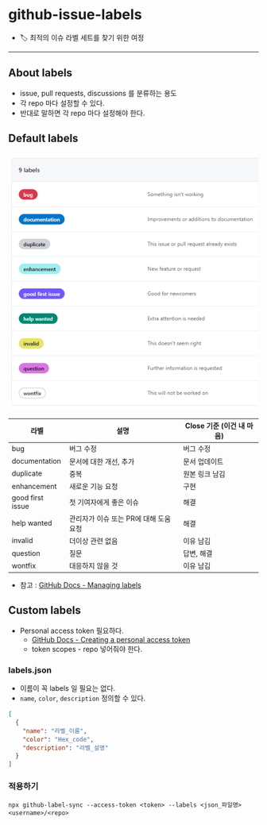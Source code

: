 # github-issue-labels
- 🏷️ 최적의 이슈 라벨 세트를 찾기 위한 여정

---

## About labels
- issue, pull requests, discussions 를 분류하는 용도
- 각 repo 마다 설정할 수 있다.
- 반대로 말하면 각 repo 마다 설정해야 한다.

## Default labels
![default labels](.%5B20210714%5D_github_labels_images/4461721f.png)

라벨 | 설명 | Close 기준 (이건 내 마음)
--- | --- | ---
bug | 버그 수정 | 버그 수정
documentation | 문서에 대한 개선, 추가 | 문서 업데이트
duplicate | 중복 | 원본 링크 남김
enhancement | 새로운 기능 요청 | 구현
good first issue | 첫 기여자에게 좋은 이슈 | 해결
help wanted | 관리자가 이슈 또는 PR에 대해 도움 요청 | 해결
invalid | 더이상 관련 없음 | 이유 남김
question | 질문 | 답변, 해결
wontfix | 대응하지 않을 것 | 이유 남김
- 참고 : [GitHub Docs - Managing labels](https://docs.github.com/en/issues/using-labels-and-milestones-to-track-work/managing-labels#about-labels)

## Custom labels
- Personal access token 필요하다.
    - [GitHub Docs - Creating a personal access token](https://docs.github.com/en/github/authenticating-to-github/keeping-your-account-and-data-secure/creating-a-personal-access-token#using-a-token-on-the-command-line)
    - token scopes - repo 넣어줘야 한다.

### labels.json
- 이름이 꼭 labels 일 필요는 없다.
- `name`, `color`, `description` 정의할 수 있다.
```json
[
  {
    "name": "라벨_이름",
    "color": "Hex_code",
    "description": "라벨_설명"
  }
]
```

### 적용하기
```text
npx github-label-sync --access-token <token> --labels <json_파일명> <username>/<repo>
```
